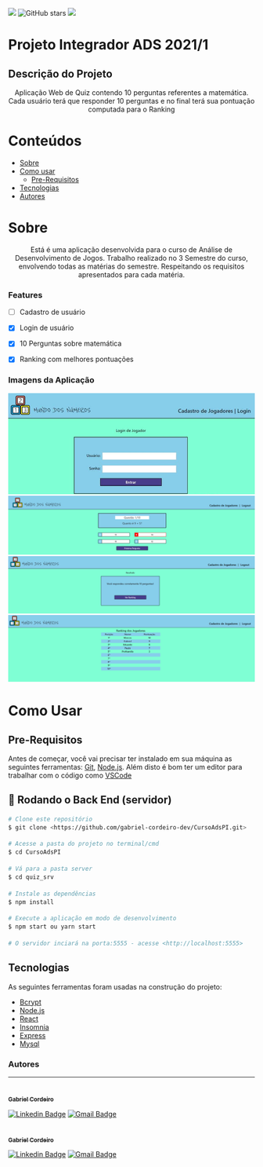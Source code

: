 <img src="https://img.shields.io/badge/MundoDosNumeros-v2.0.1-brightgreen"/> ![GitHub stars](https://img.shields.io/github/stars/gabriel-cordeiro-dev/QuizApp) <img src="https://img.shields.io/badge/Contribuitors-2-red"/>

# Projeto Integrador ADS 2021/1
 ## Descrição do Projeto
<p align="center">Aplicação Web de Quiz contendo 10 perguntas referentes a matemática.
Cada usuário terá que responder 10 perguntas e no final terá sua pontuação computada para o Ranking
</p>

Conteúdos
=================

   * [Sobre](#Sobre)
   * [Como usar](#como-usar)
      * [Pre-Requisitos](#pre-requisitos)
   * [Tecnologias](#Tecnologias)
   * [Autores](#Autores)

# Sobre

<p align="center">
    Está é uma aplicação desenvolvida para o curso de Análise de Desenvolvimento de Jogos.
    Trabalho realizado no 3 Semestre do curso, envolvendo todas as matérias do semestre.
    Respeitando os requisitos apresentados para cada matéria.
</p>


### Features

- [ ] Cadastro de usuário
- [x] Login de usuário
- [x] 10 Perguntas sobre matemática
- [x] Ranking com melhores pontuações


### Imagens da Aplicação

<img src="telaLogin1.png"/>
<img src="telaPerguntas.png"/>
<img src="telaResultado.png"/>
<img src="telaRanking.png"/>

# Como Usar
## Pre-Requisitos

Antes de começar, você vai precisar ter instalado em sua máquina as seguintes ferramentas:
[Git](https://git-scm.com), [Node.js](https://nodejs.org/en/). 
Além disto é bom ter um editor para trabalhar com o código como [VSCode](https://code.visualstudio.com/)

## 🎲 Rodando o Back End (servidor)

```bash
# Clone este repositório
$ git clone <https://github.com/gabriel-cordeiro-dev/CursoAdsPI.git>

# Acesse a pasta do projeto no terminal/cmd
$ cd CursoAdsPI

# Vá para a pasta server
$ cd quiz_srv

# Instale as dependências
$ npm install

# Execute a aplicação em modo de desenvolvimento
$ npm start ou yarn start

# O servidor inciará na porta:5555 - acesse <http://localhost:5555>
```

## Tecnologias

As seguintes ferramentas foram usadas na construção do projeto:

- [Bcrypt](https://www.npmjs.com/package/bcrypt)
- [Node.js](https://nodejs.org/en/)
- [React](https://pt-br.reactjs.org/)
- [Insomnia](https://insomnia.rest/)
- [Express](https://expressjs.com/pt-br/)
- [Mysql](https://www.mysql.com/)


### Autores
---

<a href="https://github.com/gabriel-cordeiro-dev">
 <img style="border-radius: 50%;" src="https://avatars.githubusercontent.com/u/61247355?v=4" width="100px;" alt=""/>
 <br />
 <sub><b>Gabriel Cordeiro</b></sub></a> <a href="https://github.com/gabriel-cordeiro-dev" title="CursoADS"></a>

[![Linkedin Badge](https://img.shields.io/badge/-Gabriel-blue?style=flat-square&logo=Linkedin&logoColor=white&link=https://www.linkedin.com/in/gabriel-cordeiro-033641144/)](https://www.linkedin.com/in/gabriel-cordeiro-033641144/) 
[![Gmail Badge](https://img.shields.io/badge/-gabriel.cord18@gmail.com-c14438?style=flat-square&logo=Gmail&logoColor=white&link=mailto:gabriel.cord18@gmail.com)](mailto:gabriel.cord18@gmail.com)

<a href="https://github.com/pauloegidiocardoso">
 <img style="border-radius: 50%;" src="https://avatars.githubusercontent.com/u/64991125?v=4" width="100px;" alt=""/>
 <br />
 <sub><b>Gabriel Cordeiro</b></sub></a> <a href="https://github.com/pauloegidiocardoso" title="CursoADS"></a>

[![Linkedin Badge](https://img.shields.io/badge/-Paulo-blue?style=flat-square&logo=Linkedin&logoColor=white&link=https://www.linkedin.com/in/paulocardoso65131/)](https://www.linkedin.com/in/paulocardoso65131/) 
[![Gmail Badge](https://img.shields.io/badge/-pauloegidiocardoso@gmail.com-c14438?style=flat-square&logo=Gmail&logoColor=white&link=mailto:pauloegidiocardoso@gmail.com)](mailto:pauloegidiocardoso@gmail.com)
